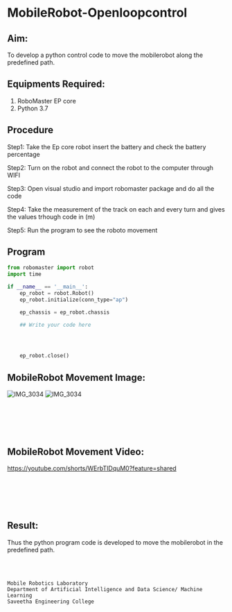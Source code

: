 # MobileRobot-Openloopcontrol
## Aim:

To develop a python control code to move the mobilerobot along the predefined path.

## Equipments Required:
1. RoboMaster EP core
2. Python 3.7

## Procedure

Step1:
Take the Ep core robot insert the battery and check the battery percentage

Step2:
Turn on the robot and connect the robot to the computer through WIFI

Step3:
Open visual studio and import robomaster package and do all the code

Step4:
Take the measurement of the track on each and every turn and gives the values trhough code in (m)

Step5:
Run the program to see the roboto movement

## Program
```python
from robomaster import robot
import time

if __name__ == '__main__':
    ep_robot = robot.Robot()
    ep_robot.initialize(conn_type="ap")

    ep_chassis = ep_robot.chassis

    ## Write your code here



    
    ep_robot.close()
```

## MobileRobot Movement Image:

![IMG_3034](https://github.com/STANLEY-13/mobilerobot-openloopcontrol/assets/148198816/8b3b9430-c11b-4fdd-9501-2dddc3114b9e)
![IMG_3034](https://github.com/STANLEY-13/mobilerobot-openloopcontrol/assets/148198816/3bfc6402-4ae2-4f91-9fac-ea41be734898)





<br/>
<br/>
<br/>
<br/>

## MobileRobot Movement Video:


https://youtube.com/shorts/WErbTIDquM0?feature=shared

<br/>
<br/>
<br/>
<br/>

## Result:
Thus the python program code is developed to move the mobilerobot in the predefined path.


<br/>
<br/>

```
Mobile Robotics Laboratory
Department of Artificial Intelligence and Data Science/ Machine Learning
Saveetha Engineering College
```
